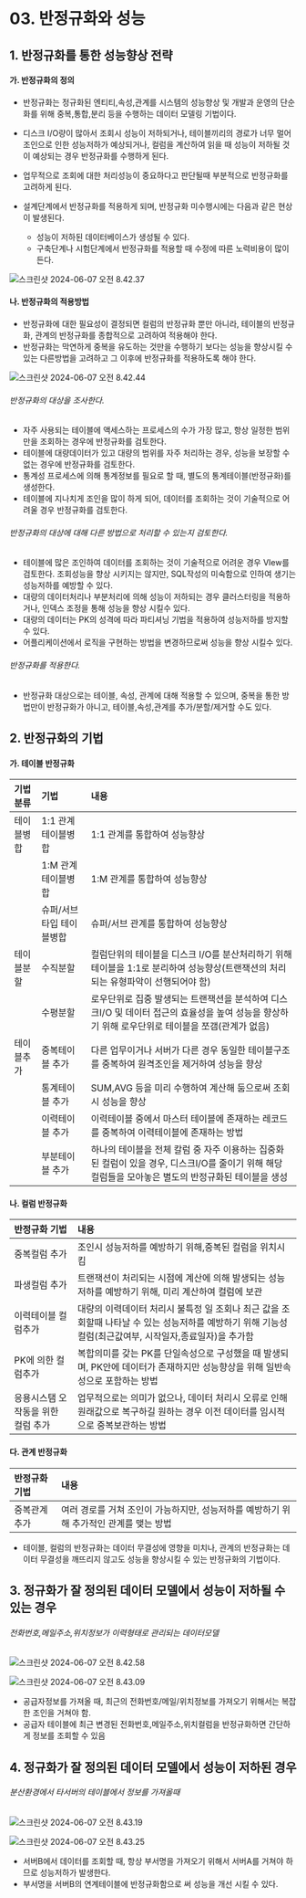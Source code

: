 # 03. 반정규화와 성능



## 1. 반정규화를 통한 성능향상 전략



#### 가. 반정규화의 정의

- 반정규화는 정규화된 엔티티,속성,관계를 시스템의 성능향상 및 개발과 운영의 단순화를 위해 중복,통합,분리 등을 수행하는 데이터 모델링 기법이다.
- 디스크 I/O량이 많아서 조회시 성능이 저하되거나, 테이블끼리의 경로가 너무 멀어 조인으로 인한 성능저하가 예상되거나, 컬럼을 계산하여 읽을 때 성능이 저하될 것이 예상되는 경우 반정규화를 수행하게 된다.
- 업무적으로 조회에 대한 처리성능이 중요하다고 판단될때 부분적으로 반정규화를 고려하게 된다.

- 설계단계에서 반정규화를 적용하게 되며, 반정규화 미수행시에는 다음과 같은 현상이 발생된다.
  - 성능이 저하된 데이터베이스가 생성될 수 있다.
  - 구축단계나 시험단계에서 반정규화를 적용할 때 수정에 따른 노력비용이 많이 든다.



![스크린샷 2024-06-07 오전 8.42.37](../../img/272.png)

#### 나. 반정규화의 적용방법

- 반정규화에 대한 필요성이 결정되면 컬럼의 반정규화 뿐만 아니라, 테이블의 반정규화, 관계의 반정규화를 종합적으로 고려하여 적용해야 한다.
- 반정규화는 막연하게 중복을 유도하는 것만을 수행하기 보다는 성능을 향상시킬 수 있는 다른방법을 고려하고 그 이후에 반정규화를 적용하도록 해야 한다.



![스크린샷 2024-06-07 오전 8.42.44](../../img/273.png)



###### 반정규화의 대상을 조사한다.

- 자주 사용되는 테이블에 액세스하는 프로세스의 수가 가장 많고, 항상 일정한 범위만을 조회하는 경우에 반정규화를 검토한다.
- 테이블에 대량데이터가 있고 대량의 범위를 자주 처리하는 경우, 성능을 보장할 수 없는 경우에 반정규화를 검토한다.
- 통계성 프로세스에 의해 통계정보를 필요로 할 때, 별도의 통계테이블(반정규화)를 생성한다.
- 테이블에 지나치게 조인을 많이 하게 되어, 데이터를 조회하는 것이 기술적으로 어려울 경우 반정규화를 검토한다.



###### 반정규화의 대상에 대해 다른 방법으로 처리할 수 있는지 검토한다.

- 테이블에 많은 조인하여 데이터를 조회하는 것이 기술적으로 어려운 경우 VIew를 검토한다. 조회성능을 향상 시키지는 않지만, SQL작성의 미숙함으로 인하여 생기는 성능저하를 예방할 수 있다.
- 대량의 데이터처리나 부분처리에 의해 성능이 저하되는 경우 클러스터링을 적용하거나, 인덱스 조정을 통해 성능을 향상 시킬수 있다.
- 대량의 데이터는 PK의 성격에 따라 파티셔닝 기법을 적용하여 성능저하를 방지할 수 있다.
- 어플리케이션에서 로직을 구현하는 방법을 변경하므로써 성능을 향상 시킬수 있다.



###### 반정규화를 적용한다.

- 반정규화 대상으로는 테이블, 속성, 관계에 대해 적용할 수 있으며, 중복을 통한 방법만이 반정규화가 아니고, 테이블,속성,관계를 추가/분할/제거할 수도 있다.



## 2. 반정규화의 기법



#### 가. 테이블 반정규화

| 기법분류   | 기법                     | 내용                                                         |
| :--------- | :----------------------- | :----------------------------------------------------------- |
| 테이블병합 | 1:1 관계 테이블병합      | 1:1 관계를 통합하여 성능향상                                 |
|            | 1:M 관계 테이블병합      | 1:M 관계를 통합하여 성능향상                                 |
|            | 슈퍼/서브타입 테이블병합 | 슈퍼/서브 관계를 통합하여 성능향상                           |
| 테이블분할 | 수직분할                 | 컬럼단위의 테이블을 디스크 I/O를 분산처리하기 위해 테이블을 1:1로 분리하여 성능향상(트랜잭션의 처리되는 유형파악이 선행되어야 함) |
|            | 수평분할                 | 로우단위로 집중 발생되는 트랜잭션을 분석하여 디스크I/O 및 데이터 접근의 효율성을 높여 성능을 향상하기 위해 로우단위로 테이블을 쪼갬(관계가 없음) |
| 테이블추가 | 중복테이블 추가          | 다른 업무이거나 서버가 다른 경우 동일한 테이블구조를 중복하여 원격조인을 제거하여 성능을 향상 |
|            | 통계테이블 추가          | SUM,AVG 등을 미리 수행하여 계산해 둠으로써 조회시 성능을 향상 |
|            | 이력테이블 추가          | 이력테이블 중에서 마스터 테이블에 존재하는 레코드를 중복하여 이력테이블에 존재하는 방법 |
|            | 부분테이블 추가          | 하나의 테이블을 전체 칼럼 중 자주 이용하는 집중화된 컬럼이 있을 경우, 디스크I/O를 줄이기 위해 해당 컬럼들을 모아놓은 별도의 반정규화된 테이블을 생성 |



#### 나. 컬럼 반정규화

| 반정규화 기법                      | 내용                                                         |
| :--------------------------------- | :----------------------------------------------------------- |
| 중복컬럼 추가                      | 조인시 성능저하를 예방하기 위해,중복된 컬럼을 위치시킴       |
| 파생컬럼 추가                      | 트랜잭션이 처리되는 시점에 계산에 의해 발생되는 성능저하를 예방하기 위해, 미리 계산하여 컬럼에 보관 |
| 이력테이블 컬럼추가                | 대량의 이력데이터 처리시 불특정 일 조회나 최근 값을 조회할때 나타날 수 있는 성능저하를 예방하기 위해 기능성 컬럼(최근값여부, 시작일자,종료일자)을 추가함 |
| PK에 의한 컬럼추가                 | 복합의미를 갖는 PK를 단일속성으로 구성했을 때 발생되며, PK안에 데이터가 존재하지만 성능향상을 위해 일반속성으로 포함하는 방법 |
| 응용시스탬 오작동을 위한 컬럼 추가 | 업무적으로는 의미가 없으나, 데이터 처리시 오류로 인해 원래값으로 복구하길 원하는 경우 이전 데이터를 임시적으로 중복보관하는 방법 |



#### 다. 관계 반정규화

| 반정규화 기법 | 내용                                                         |
| :------------ | :----------------------------------------------------------- |
| 중복관계 추가 | 여러 경로를 거쳐 조인이 가능하지만, 성능저하를 예방하기 위해 추가적인 관계를 맺는 방법 |

- 테이블, 컬럼의 반정규화는 데이터 무결성에 영향을 미치나, 관계의 반정규화는 데이터 무결성을 깨뜨리지 않고도 성능을 향상시킬 수 있는 반정규화의 기법이다.



## 3. 정규화가 잘 정의된 데이터 모델에서 성능이 저하될 수 있는 경우



###### 전화번호,메일주소,위치정보가 이력형태로 관리되는 데이터모델

![스크린샷 2024-06-07 오전 8.42.58](../../img/274.png)



![스크린샷 2024-06-07 오전 8.43.09](../../img/275.png)



- 공급자정보를 가져올 때, 최근의 전화번호/메일/위치정보를 가져오기 위해서는 복잡한 조인을 거쳐야 함.
- 공급자 테이블에 최근 변경된 전화번호,메일주소,위치컬럼을 반정규화하면 간단하게 정보를 조회할 수 있음



## 4. 정규화가 잘 정의된 데이터 모델에서 성능이 저하된 경우



###### 분산환경에서 타서버의 테이블에서 정보를 가져올때

![스크린샷 2024-06-07 오전 8.43.19](../../img/276.png)



![스크린샷 2024-06-07 오전 8.43.25](../../img/277.png)



- 서버B에서 데이터를 조회할 때, 항상 부서명을 가져오기 위해서 서버A를 거쳐야 하므로 성능저하가 발생한다.
- 부서명을 서버B의 연계테이블에 반정규화함으로 써 성능을 개선 시킬 수 있다.

